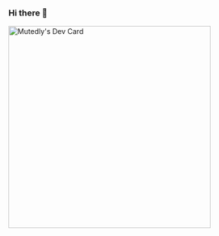 ### Hi there 👋


<a href="https://app.daily.dev/Mutedly"><img src="https://api.daily.dev/devcards/0a1316927ae949ed944e2d95f82783a0.png?r=v8w" width="400" alt="Mutedly's Dev Card"/></a>
